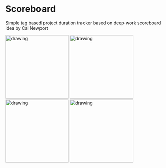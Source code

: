 # Scoreboard
Simple tag based project duration tracker based on deep work scoreboard idea by Cal Newport  


<img src="https://github.com/unnameduser124/Scoreboard/assets/47295484/8987609d-6928-41e6-8be5-0b23696c28e1" alt="drawing" width="200"/>
<img src="https://github.com/unnameduser124/Scoreboard/assets/47295484/a2d38b7e-dfce-432f-ae66-5c421884edf6" alt="drawing" width="200"/><br>
<img src="https://github.com/unnameduser124/Scoreboard/assets/47295484/96172590-9449-4d1a-9282-d2da33271224" alt="drawing" width="200"/>
<img src="https://github.com/unnameduser124/Scoreboard/assets/47295484/feef0196-ab0c-41e2-adf1-f38514b9136f" alt="drawing" width="200"/>
